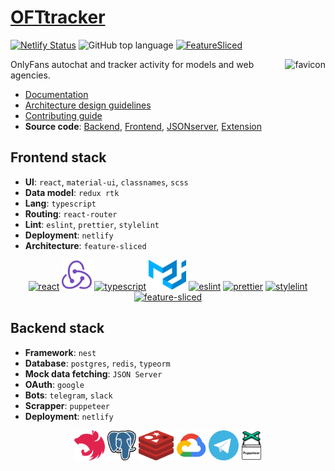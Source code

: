# [OFTtracker](https://oftracker.netlify.app/)

[![Netlify Status](https://api.netlify.com/api/v1/badges/dafb8df5-b801-4ddf-84e8-1e145889f61f/deploy-status)](https://app.netlify.com/sites/oftracker/deploys)
![GitHub top language](https://img.shields.io/github/languages/top/Barklim/onlyfClient)
[![FeatureSliced](https://img.shields.io/badge/Powered%20by-%F0%9F%8D%B0%20Feature%20Sliced-%235c9cb5)](https://feature-sliced.design/)

<img alt="favicon" src="https://oftracker.netlify.app/3f60cec359ae89396e8bda9a50c03029.png" height=120 align="right" />

OnlyFans autochat and tracker activity for models and web agencies.

- [Documentation](https://github.com/Barklim/onlyfClient/blob/main/README.docs.md)
- [Architecture design guidelines](https://feature-sliced.design/)
- [Contributing guide](CONTRIBUTING.md)
- **Source code**: [Backend](https://github.com/Barklim/onlyfBackend), [Frontend](https://github.com/Barklim/onlyfClient), [JSONserver](https://github.com/Barklim/onlyfJsonServer), [Extension](https://github.com/Barklim/onlyfExtension)

## Frontend stack

- **UI**: `react`, `material-ui`, `classnames`, `scss`
- **Data model**: `redux rtk`
- **Lang**: `typescript`
- **Routing**: `react-router`
- **Lint**: `eslint`, `prettier`, `stylelint`
- **Deployment**: `netlify`
- **Architecture**: `feature-sliced`

<div align="center">

[<img title="react" alt="react" height=48 src="https://cdn.auth0.com/blog/react-js/react.png"/>](https://react.dev/)
[<img title="redux" alt="redux" height=48 src="https://raw.githubusercontent.com/Barklim/course/main/hostImg/onlyfIcons/redux.svg"/>](https://redux-toolkit.js.org/)
[<img title="typescript" alt="typescript" height=48 src="https://raw.githubusercontent.com/remojansen/logo.ts/master/ts.png"/>](https://www.typescriptlang.org/)
[<img title="material-ui" alt="material-ui" height=48 src="https://raw.githubusercontent.com/Barklim/course/main/hostImg/onlyfIcons/material-ui.svg"/>](https://mui.com/material-ui/)
[<img title="eslint" alt="eslint" height=48 src="https://d33wubrfki0l68.cloudfront.net/204482ca413433c80cd14fe369e2181dd97a2a40/092e2/assets/img/logo.svg"/>](https://eslint.org/)
[<img title="prettier" alt="prettier" height=48 src="https://prettier.io/icon.png"/>](https://prettier.io/)
[<img title="stylelint" alt="stylelint" height=48 src="https://camo.githubusercontent.com/aa04feafbd080140cd834905cf171ccf7b06fc5f1f1ae07ce9879218165312d1/68747470733a2f2f63646e2e776f726c64766563746f726c6f676f2e636f6d2f6c6f676f732f7374796c656c696e742e737667"/>](https://stylelint.io/)
[<img title="feature-sliced" alt="feature-sliced" height=48 src="https://avatars.githubusercontent.com/u/60469024?s=200&v=4"/>](https://feature-sliced.design/)
</div>

## Backend stack

- **Framework**: `nest`
- **Database**: `postgres`, `redis`, `typeorm`
- **Mock data fetching**: `JSON Server`
- **OAuth**: `google`
- **Bots**: `telegram`, `slack`
- **Scrapper**: `puppeteer`
- **Deployment**: `netlify`

<div align="center">

[<img title="nestjs" alt="nestjs" height=48 src="https://raw.githubusercontent.com/Barklim/course/main/hostImg/onlyfIcons/nestjs.svg"/>](https://nestjs.com/)
[<img title="postgres" alt="postgres" height=48 src="https://raw.githubusercontent.com/Barklim/course/main/hostImg/onlyfIcons/pg.svg"/>](https://www.postgresql.org/)
[<img title="redis" alt="redis" height=48 src="https://raw.githubusercontent.com/Barklim/course/main/hostImg/onlyfIcons/redis.svg"/>](https://www.npmjs.com/package/ioredis)
[<img title="google" alt="google" height=48 src="https://raw.githubusercontent.com/Barklim/course/main/hostImg/onlyfIcons/google.png"/>](https://www.npmjs.com/package/google-auth-library)
[<img title="tg" alt="tg" height=48 src="https://raw.githubusercontent.com/Barklim/course/main/hostImg/onlyfIcons/tg.svg"/>](https://www.npmjs.com/package/node-telegram-bot-api)
[<img title="puppeteer" alt="puppeteer" height=48 src="https://raw.githubusercontent.com/Barklim/course/main/hostImg/onlyfIcons/puppeteer.png"/>](https://www.npmjs.com/package/puppeteer)
</div>